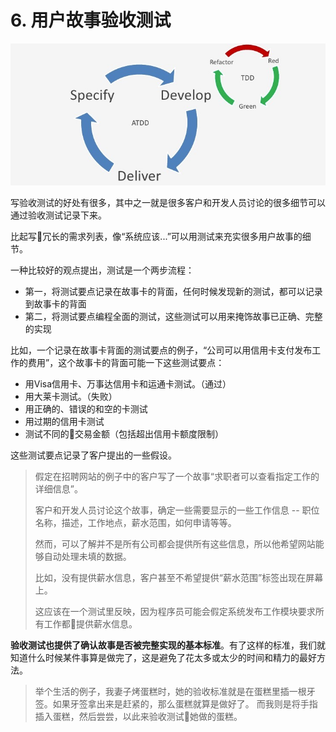 # 6. 用户故事验收测试

![ATDD](images/atdd.jpg)

写验收测试的好处有很多，其中之一就是很多客户和开发人员讨论的很多细节可以通过验收测试记录下来。

比起写冗长的需求列表，像“系统应该...”可以用测试来充实很多用户故事的细节。

一种比较好的观点提出，测试是一个两步流程：

- 第一，将测试要点记录在故事卡的背面，任何时候发现新的测试，都可以记录到故事卡的背面
- 第二，将测试要点编程全面的测试，这些测试可以用来掩饰故事已正确、完整的实现

比如，一个记录在故事卡背面的测试要点的例子，“公司可以用信用卡支付发布工作的费用”，这个故事卡的背面可能一下这些测试要点：

- 用Visa信用卡、万事达信用卡和运通卡测试。（通过）
- 用大莱卡测试。（失败）
- 用正确的、错误的和空的卡测试
- 用过期的信用卡测试
- 测试不同的交易金额（包括超出信用卡额度限制）

这些测试要点记录了客户提出的一些假设。

> 假定在招聘网站的例子中的客户写了一个故事“求职者可以查看指定工作的详细信息”。
>
> 客户和开发人员讨论这个故事，确定一些需要显示的一些工作信息 -- 职位名称，描述，工作地点，薪水范围，如何申请等等。
>
> 然而，可以了解并不是所有公司都会提供所有这些信息，所以他希望网站能够自动处理未填的数据。
>
> 比如，没有提供薪水信息，客户甚至不希望提供“薪水范围”标签出现在屏幕上。
>
> 这应该在一个测试里反映，因为程序员可能会假定系统发布工作模块要求所有工作都提供薪水信息。

**验收测试也提供了确认故事是否被完整实现的基本标准**。有了这样的标准，我们就知道什么时候某件事算是做完了，这是避免了花太多或太少的时间和精力的最好方法。

> 举个生活的例子，我妻子烤蛋糕时，她的验收标准就是在蛋糕里插一根牙签。如果牙签拿出来是赶紧的，那么蛋糕就算是做好了。
> 而我则是将手指插入蛋糕，然后尝尝，以此来验收测试她做的蛋糕。